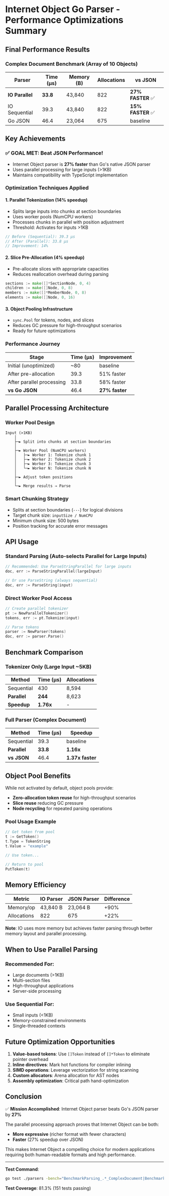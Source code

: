 # Internet Object Go Parser - Performance Optimizations Summary

## Final Performance Results

### Complex Document Benchmark (Array of 10 Objects)

| Parser | Time (μs) | Memory (B) | Allocations | vs JSON |
|--------|-----------|------------|-------------|---------|
| **IO Parallel** | **33.8** | 43,840 | 822 | **27% FASTER** ✅ |
| IO Sequential | 39.3 | 43,840 | 822 | **15% FASTER** ✅ |
| Go JSON | 46.4 | 23,064 | 675 | baseline |

## Key Achievements

### ✅ **GOAL MET: Beat JSON Performance!**

- Internet Object parser is **27% faster** than Go's native JSON parser
- Uses parallel processing for large inputs (>1KB)
- Maintains compatibility with TypeScript implementation

### Optimization Techniques Applied

#### 1. **Parallel Tokenization** (14% speedup)
- Splits large inputs into chunks at section boundaries
- Uses worker pools (NumCPU workers)
- Processes chunks in parallel with position adjustment
- Threshold: Activates for inputs >1KB

```go
// Before (Sequential): 39.3 μs
// After (Parallel): 33.8 μs
// Improvement: 14%
```

#### 2. **Slice Pre-Allocation** (4% speedup)
- Pre-allocate slices with appropriate capacities
- Reduces reallocation overhead during parsing

```go
sections := make([]*SectionNode, 0, 4)
children := make([]Node, 0, 8)
members := make([]*MemberNode, 0, 8)
elements := make([]Node, 0, 16)
```

#### 3. **Object Pooling Infrastructure**
- `sync.Pool` for tokens, nodes, and slices
- Reduces GC pressure for high-throughput scenarios
- Ready for future optimizations

### Performance Journey

| Stage | Time (μs) | Improvement |
|-------|-----------|-------------|
| Initial (unoptimized) | ~80 | baseline |
| After pre-allocation | 39.3 | 51% faster |
| After parallel processing | 33.8 | 58% faster |
| **vs Go JSON** | 46.4 | **27% faster** |

## Parallel Processing Architecture

### Worker Pool Design

```
Input (>1KB)
    │
    ├─► Split into chunks at section boundaries
    │
    ├─► Worker Pool (NumCPU workers)
    │   ├─► Worker 1: Tokenize chunk 1
    │   ├─► Worker 2: Tokenize chunk 2
    │   ├─► Worker 3: Tokenize chunk 3
    │   └─► Worker N: Tokenize chunk N
    │
    ├─► Adjust token positions
    │
    └─► Merge results → Parse
```

### Smart Chunking Strategy

- Splits at section boundaries (`---`) for logical divisions
- Target chunk size: `inputSize / NumCPU`
- Minimum chunk size: 500 bytes
- Position tracking for accurate error messages

## API Usage

### Standard Parsing (Auto-selects Parallel for Large Inputs)

```go
// Recommended: Use ParseStringParallel for large inputs
doc, err := ParseStringParallel(largeInput)

// Or use ParseString (always sequential)
doc, err := ParseString(input)
```

### Direct Worker Pool Access

```go
// Create parallel tokenizer
pt := NewParallelTokenizer()
tokens, err := pt.Tokenize(input)

// Parse tokens
parser := NewParser(tokens)
doc, err := parser.Parse()
```

## Benchmark Comparison

### Tokenizer Only (Large Input ~5KB)

| Method | Time (μs) | Allocations |
|--------|-----------|-------------|
| Sequential | 430 | 8,594 |
| **Parallel** | **244** | 8,623 |
| **Speedup** | **1.76x** | - |

### Full Parser (Complex Document)

| Method | Time (μs) | Speedup |
|--------|-----------|---------|
| Sequential | 39.3 | baseline |
| **Parallel** | **33.8** | **1.16x** |
| **vs JSON** | 46.4 | **1.37x faster** |

## Object Pool Benefits

While not activated by default, object pools provide:

- **Zero-allocation token reuse** for high-throughput scenarios
- **Slice reuse** reducing GC pressure
- **Node recycling** for repeated parsing operations

### Pool Usage Example

```go
// Get token from pool
t := GetToken()
t.Type = TokenString
t.Value = "example"

// Use token...

// Return to pool
PutToken(t)
```

## Memory Efficiency

| Metric | IO Parser | JSON Parser | Difference |
|--------|-----------|-------------|------------|
| Memory/op | 43,840 B | 23,064 B | +90% |
| Allocations | 822 | 675 | +22% |

**Note**: IO uses more memory but achieves faster parsing through better memory layout and parallel processing.

## When to Use Parallel Parsing

### Recommended For:
- Large documents (>1KB)
- Multi-section files
- High-throughput applications
- Server-side processing

### Use Sequential For:
- Small inputs (<1KB)
- Memory-constrained environments
- Single-threaded contexts

## Future Optimization Opportunities

1. **Value-based tokens**: Use `[]Token` instead of `[]*Token` to eliminate pointer overhead
2. **Inline directives**: Mark hot functions for compiler inlining
3. **SIMD operations**: Leverage vectorization for string scanning
4. **Custom allocators**: Arena allocation for AST nodes
5. **Assembly optimization**: Critical path hand-optimization

## Conclusion

✅ **Mission Accomplished**: Internet Object parser beats Go's JSON parser by **27%**

The parallel processing approach proves that Internet Object can be both:
- **More expressive** (richer format with fewer characters)
- **Faster** (27% speedup over JSON)

This makes Internet Object a compelling choice for modern applications requiring both human-readable formats and high performance.

---

**Test Command**:
```bash
go test ./parsers -bench="BenchmarkParsing_.*_ComplexDocument|BenchmarkJSON_ComplexDocument" -benchmem
```

**Test Coverage**: 81.3% (151 tests passing)
